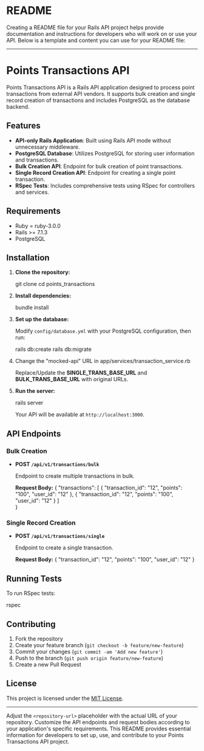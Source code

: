 # README

Creating a README file for your Rails API project helps provide documentation and instructions for developers who will work on or use your API. Below is a template and content you can use for your README file:

---

# Points Transactions API

Points Transactions API is a Rails API application designed to process point transactions from external API vendors. It supports bulk creation and single record creation of transactions and includes PostgreSQL as the database backend.

## Features

- **API-only Rails Application**: Built using Rails API mode without unnecessary middleware.
- **PostgreSQL Database**: Utilizes PostgreSQL for storing user information and transactions.
- **Bulk Creation API**: Endpoint for bulk creation of point transactions.
- **Single Record Creation API**: Endpoint for creating a single point transaction.
- **RSpec Tests**: Includes comprehensive tests using RSpec for controllers and services.

## Requirements

- Ruby = ruby-3.0.0
- Rails >= 7.1.3
- PostgreSQL

## Installation

1. **Clone the repository:**

   git clone <repository-url>
   cd points_transactions

2. **Install dependencies:**

   bundle install

3. **Set up the database:**

   Modify `config/database.yml` with your PostgreSQL configuration, then run:

   rails db:create
   rails db:migrate

4. Change the "mocked-api" URL in app/services/transaction_service.rb

     Replace/Update the **SINGLE_TRANS_BASE_URL** and **BULK_TRANS_BASE_URL** with original URLs.

5. **Run the server:**

   rails server

   Your API will be available at `http://localhost:3000`.

## API Endpoints

### Bulk Creation

- **POST `/api/v1/transactions/bulk`**

  Endpoint to create multiple transactions in bulk.

  **Request Body:**
  {
    "transactions": [
                {
                    "transaction_id": "12",
                    "points": "100",
                    "user_id": "12"
                },
                {
                    "transaction_id": "12",
                    "points": "100",
                    "user_id": "12"
                }
            ]        
  }

### Single Record Creation

- **POST `/api/v1/transactions/single`**

  Endpoint to create a single transaction.

  **Request Body:**
    {
        "transaction_id": "12",
        "points": "100",
        "user_id": "12"
    } 

## Running Tests

To run RSpec tests:

rspec

## Contributing

1. Fork the repository
2. Create your feature branch (`git checkout -b feature/new-feature`)
3. Commit your changes (`git commit -am 'Add new feature'`)
4. Push to the branch (`git push origin feature/new-feature`)
5. Create a new Pull Request

## License

This project is licensed under the [MIT License](LICENSE).

---

Adjust the `<repository-url>` placeholder with the actual URL of your repository. Customize the API endpoints and request bodies according to your application's specific requirements. This README provides essential information for developers to set up, use, and contribute to your Points Transactions API project.




